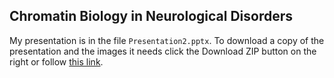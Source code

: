 ## Chromatin Biology in Neurological Disorders ##
My presentation is in the file `Presentation2.pptx`.  To download a
copy of the presentation and the images it needs click the Download
ZIP button on the right or follow
[this link](https://github.com/kliph/epigenetics-subgroup-2013/archive/master.zip).
